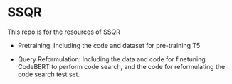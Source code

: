 # SSQR
This repo is for the resources of SSQR

[link]: http://google.com/ "Google"

* Pretraining: Including the code and dataset for pre-training T5

* Query Reformulation: Including the data and code for finetuning CodeBERT to perform code search, and the code for reformulating the code search test set.

